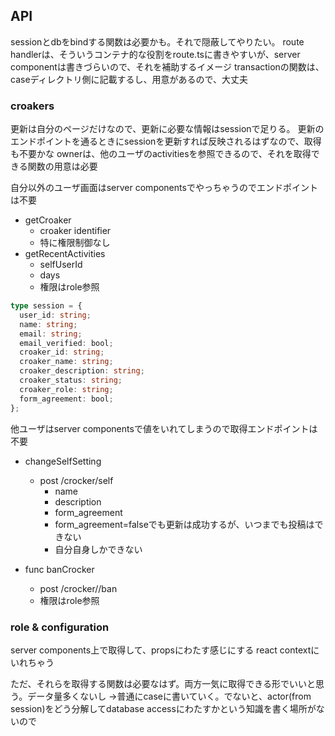 
## API
sessionとdbをbindする関数は必要かも。それで隠蔽してやりたい。
route handlerは、そういうコンテナ的な役割をroute.tsに書きやすいが、server componentは書きづらいので、それを補助するイメージ
transactionの関数は、caseディレクトリ側に記載するし、用意があるので、大丈夫

### croakers
更新は自分のページだけなので、更新に必要な情報はsessionで足りる。
更新のエンドポイントを通るときにsessionを更新すれば反映されるはずなので、取得も不要かな
ownerは、他のユーザのactivitiesを参照できるので、それを取得できる関数の用意は必要

自分以外のユーザ画面はserver componentsでやっちゃうのでエンドポイントは不要

- getCroaker
  - croaker identifier
  - 特に権限制御なし
- getRecentActivities
  - selfUserId
  - days
  - 権限はrole参照

```ts
type session = {
  user_id: string;
  name: string;
  email: string;
  email_verified: bool;
  croaker_id: string;
  croaker_name: string;
  croaker_description: string;
  croaker_status: string;
  croaker_role: string;
  form_agreement: bool;
};
```

他ユーザはserver componentsで値をいれてしまうので取得エンドポイントは不要

- changeSelfSetting
  - post /crocker/self
    - name
    - description
    - form_agreement
    - form_agreement=falseでも更新は成功するが、いつまでも投稿はできない
    - 自分自身しかできない

- func banCrocker
  - post /crocker/<identifier>/ban
  - 権限はrole参照

### role & configuration
server components上で取得して、propsにわたす感じにする
react contextにいれちゃう

ただ、それらを取得する関数は必要なはず。両方一気に取得できる形でいいと思う。データ量多くないし
->普通にcaseに書いていく。でないと、actor(from session)をどう分解してdatabase accessにわたすかという知識を書く場所がないので

